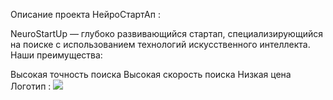 Описание проекта НейроСтартАп :

NeuroStartUp — глубоко развивающийся стартап, специализирующийся на поиске с использованием технологий искусственного интеллекта. Наши преимущества:

Высокая точность поиска
Высокая скорость поиска
Низкая цена
Логотип :
<img style="-webkit-user-select: none;margin: auto;background-color: hsl(0, 0%, 90%);transition: background-color 300ms;" src="https://camo.githubusercontent.com/79ee96a8b8fa098c44d1ca302006f24d008408a1c22fc13260437214d705a23d/68747470733a2f2f6e65746f6c6f67792d636f64652e6769746875622e696f2f6769742d686f6d65776f726b732f696e74726f64756374696f6e2f6173736574732f6c6f676f2e706e67">
